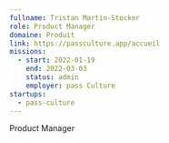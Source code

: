 ```yaml
---
fullname: Tristan Martin-Stocker
role: Product Manager
domaine: Produit
link: https://passculture.app/accueil
missions:
  - start: 2022-01-19
    end: 2022-03-03
    status: admin
    employer: pass Culture
startups:
  - pass-culture
---
```


Product Manager
